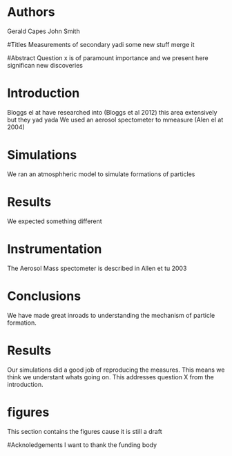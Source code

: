 # Authors 
Gerald Capes
John Smith

#Titles
Measurements of secondary yadi some new stuff merge it 

#Abstract 
Question x is of paramount importance and we present here significan new discoveries

# Introduction 
Bloggs el at have researched into (Bloggs et al 2012)  this area extensively but they yad yada 
We used an aerosol spectometer to mmeasure  (Alen el at 2004)

# Simulations 
We ran an atmosphheric model to simulate formations of particles 

# Results
We expected something different

# Instrumentation 
The Aerosol Mass spectometer is described in Allen et tu 2003


# Conclusions 
We have made great inroads to understanding the mechanism of particle formation. 
# Results 
Our simulations did a good job of reproducing the measures. This means we think we understant whats going on. This addresses question X from the introduction.

# figures
This section contains the figures cause it is still a draft

#Acknoledgements 
I want to thank the funding body
